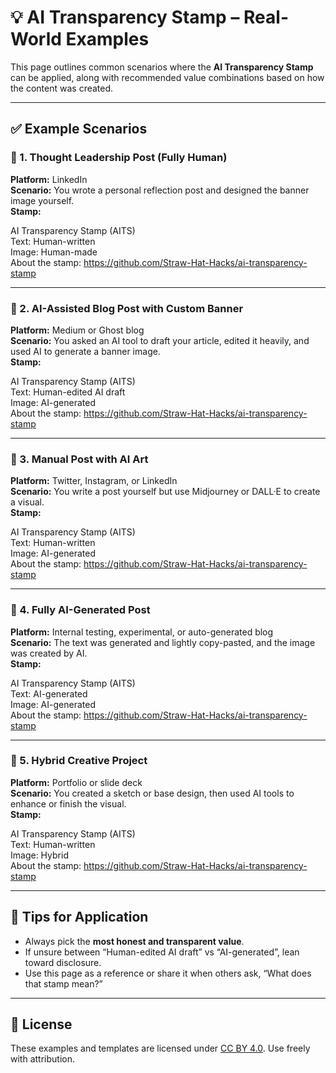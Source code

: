 # 💡 AI Transparency Stamp – Real-World Examples

This page outlines common scenarios where the **AI Transparency Stamp** can be applied, along with recommended value combinations based on how the content was created.

---

## ✅ Example Scenarios

### 📘 1. Thought Leadership Post (Fully Human)
**Platform:** LinkedIn  
**Scenario:** You wrote a personal reflection post and designed the banner image yourself.  
**Stamp:**

AI Transparency Stamp (AITS)  
Text: Human-written  
Image: Human-made  
About the stamp: https://github.com/Straw-Hat-Hacks/ai-transparency-stamp  

---

### 🧠 2. AI-Assisted Blog Post with Custom Banner  
**Platform:** Medium or Ghost blog  
**Scenario:** You asked an AI tool to draft your article, edited it heavily, and used AI to generate a banner image.  
**Stamp:**

AI Transparency Stamp (AITS)  
Text: Human-edited AI draft  
Image: AI-generated      
About the stamp: https://github.com/Straw-Hat-Hacks/ai-transparency-stamp  

---

### 🎨 3. Manual Post with AI Art  
**Platform:** Twitter, Instagram, or LinkedIn  
**Scenario:** You write a post yourself but use Midjourney or DALL·E to create a visual.  
**Stamp:**

AI Transparency Stamp (AITS)  
Text: Human-written  
Image: AI-generated      
About the stamp: https://github.com/Straw-Hat-Hacks/ai-transparency-stamp  

---

### 🤖 4. Fully AI-Generated Post  
**Platform:** Internal testing, experimental, or auto-generated blog  
**Scenario:** The text was generated and lightly copy-pasted, and the image was created by AI.  
**Stamp:**

AI Transparency Stamp (AITS)  
Text: AI-generated  
Image: AI-generated      
About the stamp: https://github.com/Straw-Hat-Hacks/ai-transparency-stamp  

---

### 🧩 5. Hybrid Creative Project  
**Platform:** Portfolio or slide deck  
**Scenario:** You created a sketch or base design, then used AI tools to enhance or finish the visual.  
**Stamp:**

AI Transparency Stamp (AITS)  
Text: Human-written  
Image: Hybrid      
About the stamp: https://github.com/Straw-Hat-Hacks/ai-transparency-stamp  

---

## 📌 Tips for Application

- Always pick the **most honest and transparent value**.
- If unsure between “Human-edited AI draft” vs “AI-generated”, lean toward disclosure.
- Use this page as a reference or share it when others ask, “What does that stamp mean?”

---

## 📄 License
These examples and templates are licensed under [CC BY 4.0](LICENSE). Use freely with attribution.


